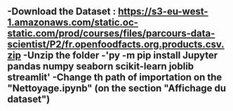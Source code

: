 -Download the Dataset : https://s3-eu-west-1.amazonaws.com/static.oc-static.com/prod/courses/files/parcours-data-scientist/P2/fr.openfoodfacts.org.products.csv.zip
-Unzip the folder
-'py -m pip install Jupyter pandas numpy seaborn scikit-learn joblib streamlit'
-Change th path of importation on the "Nettoyage.ipynb" (on the section "Affichage du dataset")
-